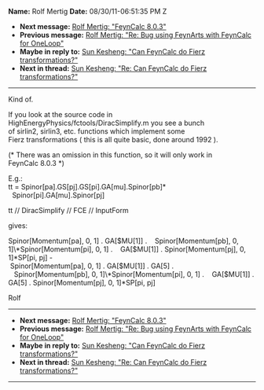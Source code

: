 **Name:** Rolf Mertig
**Date:** 08/30/11-06:51:35 PM Z

  - **Next message:** [Rolf Mertig: "FeynCalc 8.0.3"](0669.html)
  - **Previous message:** [Rolf Mertig: "Re: Bug using FeynArts with
    FeynCalc for OneLoop"](0667.html)
  - **Maybe in reply to:** [Sun Kesheng: "Can FeynCalc do Fierz
    transformations?"](0665.html)
  - **Next in thread:** [Sun Kesheng: "Re: Can FeynCalc do Fierz
    transformations?"](0670.html)

-----

Kind of.  

If you look at the source code in  
HighEnergyPhysics/fctools/DiracSimplify.m you see a bunch  
of sirlin2, sirlin3, etc. functions which implement some  
Fierz transformations ( this is all quite basic, done around 1992 ).  

(\* There was an omission in this function, so it will only work in  
FeynCalc 8.0.3 \*)  

E.g.:  
tt =
Spinor[pa].GS[pj].GS[pi].GA[mu].Spinor[pb]\*  
  Spinor[pi].GA[mu].Spinor[pj]  

tt // DiracSimplify // FCE // InputForm  

gives:  

Spinor[Momentum[pa], 0, 1] . GA[$MU[1]]
.  
   Spinor[Momentum[pb], 0,
1]\*Spinor[Momentum[pi], 0, 1] .  
   GA[$MU[1]] . Spinor[Momentum[pj], 0,
1]\*SP[pi, pj] -  
 Spinor[Momentum[pa], 0, 1] . GA[$MU[1]]
. GA[5] .  
   Spinor[Momentum[pb], 0,
1]\*Spinor[Momentum[pi], 0, 1] .  
   GA[$MU[1]] . GA[5] .
Spinor[Momentum[pj], 0, 1]\*SP[pi, pj]  

Rolf  

-----

  - **Next message:** [Rolf Mertig: "FeynCalc 8.0.3"](0669.html)
  - **Previous message:** [Rolf Mertig: "Re: Bug using FeynArts with
    FeynCalc for OneLoop"](0667.html)
  - **Maybe in reply to:** [Sun Kesheng: "Can FeynCalc do Fierz
    transformations?"](0665.html)
  - **Next in thread:** [Sun Kesheng: "Re: Can FeynCalc do Fierz
    transformations?"](0670.html)

-----

